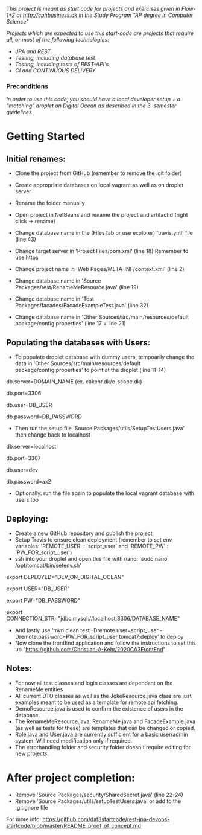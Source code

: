 *This project is meant as start code for projects and exercises given in Flow-1+2 at http://cphbusiness.dk in the Study Program "AP degree in Computer Science"*

*Projects which are expected to use this start-code are projects that require all, or most of the following technologies:*
 - *JPA and REST*
- *Testing, including database test*
- *Testing, including tests of REST-API's*
- *CI and CONTINUOUS DELIVERY*

### Preconditions
*In order to use this code, you should have a local developer setup + a "matching" droplet on Digital Ocean as described in the 3. semester guidelines* 
# Getting Started

## Initial renames:

- Clone the project from GitHub (remember to remove the .git folder)
- Create appropriate databases on local vagrant as well as on droplet server
- Rename the folder manually
- Open project in NetBeans and rename the project and artifactId (right click -> rename)

- Change database name in the (Files tab or use explorer) 'travis.yml' file (line 43)
- Change target server in 'Project Files/pom.xml' (line 18) Remember to use https
- Change project name in 'Web Pages/META-INF/context.xml' (line 2)
- Change database name in 'Source Packages/rest/RenameMeResource.java' (line 19)
- Change database name in 'Test Packages/facades/FacadeExampleTest.java' (line 32)
- Change database name in 'Other Sources/src/main/resources/default package/config.properties' (line 17 + line 21)


## Populating the databases with Users:

- To populate droplet database with dummy users, tempoarily change the data in 'Other Sources/src/main/resources/default package/config.properties'
to point at the droplet (line 11-14)

db.server=DOMAIN_NAME (ex. cakehr.dk/e-scape.dk)

db.port=3306

db.user=DB_USER

db.password=DB_PASSWORD

- Then run the setup file 'Source Packages/utils/SetupTestUsers.java' then change back to localhost

db.server=localhost

db.port=3307

db.user=dev

db.password=ax2

- Optionally: run the file again to populate the local vagrant database with users too


## Deploying:

- Create a new GitHub repository and publish the project
- Setup Travis to ensure clean deployment (remember to set env variables: 'REMOTE_USER' : 'script_user' and 'REMOTE_PW' : 'PW_FOR_script_user')
- ssh into your droplet and open this file with nano: 'sudo nano /opt/tomcat/bin/setenv.sh'

export DEPLOYED="DEV_ON_DIGITAL_OCEAN"

export USER="DB_USER"

export PW="DB_PASSWORD"

export CONNECTION_STR="jdbc:mysql://localhost:3306/DATABASE_NAME"

- And lastly use 'mvn clean test -Dremote.user=script_user -Dremote.password=PW_FOR_script_user tomcat7:deploy' to deploy
- Now clone the frontEnd application and follow the instructions to set this up "https://github.com/Christian-A-Kehr/2020CA3FrontEnd"


## Notes:

- For now all test classes and login classes are dependant on the RenameMe entities
- All current DTO classes as well as the JokeResource.java class are just examples meant to be used as a template for remote api fetching.
- DemoResource.java is used to confirm the existence of users in the database.
- The RenameMeResource.java, RenameMe.java and FacadeExample.java (as well as tests for these) are templates that can be changed or copied.
- Role.java and User.java are currently sufficient for a basic user/admin system. Will need modification only if required.
- The errorhandling folder and security folder doesn't require editing for new projects.


# After project completion:

- Remove 'Source Packages/security/SharedSecret.java' (line 22-24)
- Remove 'Source Packages/utils/setupTestUsers.java' or add to the .gitignore file



For more info: https://github.com/dat3startcode/rest-jpa-devops-startcode/blob/master/README_proof_of_concept.md
